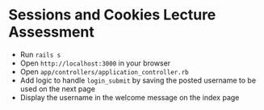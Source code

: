 # Sessions and Cookies Lecture Assessment

* Run `rails s`
* Open `http://localhost:3000` in your browser
* Open `app/controllers/application_controller.rb`
* Add logic to handle `login_submit` by saving the posted username to be used on the next page
* Display the username in the welcome message on the index page